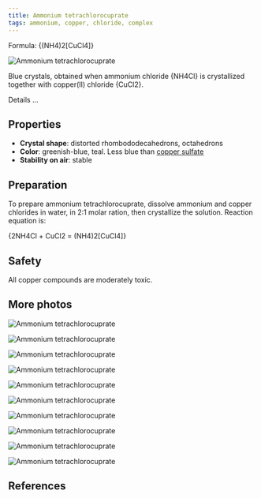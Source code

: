 ```yaml
---
title: Ammonium tetrachlorocuprate
tags: ammonium, copper, chloride, complex
---
```

Formula: {(NH4)2[CuCl4]}

![Ammonium tetrachlorocuprate](@root/crystals/images/ammonium-tetrachlorocuprate/dsc04050.jpg)

Blue crystals, obtained when ammonium chloride {NH4Cl} is crystallized together with copper(II) chloride {CuCl2}.

<span class="cut">Details ...</span>
## Properties
* **Crystal shape**: distorted rhombododecahedrons, octahedrons
* **Color**: greenish-blue, teal. Less blue than [copper sulfate](@root/crystals/images/copper-sulfate//)
* **Stability on air**: stable
## Preparation
To prepare ammonium tetrachlorocuprate, dissolve ammonium and copper chlorides in water, in 2:1 molar ration, then crystallize the solution. Reaction equation is:

{2NH4Cl + CuCl2 = (NH4)2[CuCl4]}


## Safety
All copper compounds are moderately toxic.

## More photos
![Ammonium tetrachlorocuprate](@root/crystals/images/ammonium-tetrachlorocuprate/dsc03958.jpg)


![Ammonium tetrachlorocuprate](@root/crystals/images/ammonium-tetrachlorocuprate/dsc03980.jpg)


![Ammonium tetrachlorocuprate](@root/crystals/images/ammonium-tetrachlorocuprate/dsc04058.jpg)


![Ammonium tetrachlorocuprate](@root/crystals/images/ammonium-tetrachlorocuprate/dsc03994.jpg)


![Ammonium tetrachlorocuprate](@root/crystals/images/ammonium-tetrachlorocuprate/dsc04008.jpg)


![Ammonium tetrachlorocuprate](@root/crystals/images/ammonium-tetrachlorocuprate/dsc03961.jpg)


![Ammonium tetrachlorocuprate](@root/crystals/images/ammonium-tetrachlorocuprate/dsc03992.jpg)


![Ammonium tetrachlorocuprate](@root/crystals/images/ammonium-tetrachlorocuprate/dsc04052.jpg)


![Ammonium tetrachlorocuprate](@root/crystals/images/ammonium-tetrachlorocuprate/dsc03942.jpg)


![Ammonium tetrachlorocuprate](@root/crystals/images/ammonium-tetrachlorocuprate/dsc03496.jpg)


## References
